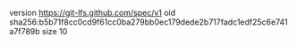 version https://git-lfs.github.com/spec/v1
oid sha256:b5b71f8cc0cd9f61cc0ba279bb0ec179dede2b717fadc1edf25c6e741a7f789b
size 10
